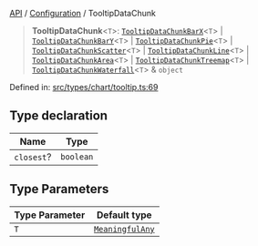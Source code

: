 [API](../../overview.md) / [Configuration](../overview.md) / TooltipDataChunk

> **TooltipDataChunk**\<`T`\>: [`TooltipDataChunkBarX`](../interfaces/TooltipDataChunkBarX.md)\<`T`\> \| [`TooltipDataChunkBarY`](../interfaces/TooltipDataChunkBarY.md)\<`T`\> \| [`TooltipDataChunkPie`](../interfaces/TooltipDataChunkPie.md)\<`T`\> \| [`TooltipDataChunkScatter`](../interfaces/TooltipDataChunkScatter.md)\<`T`\> \| [`TooltipDataChunkLine`](../interfaces/TooltipDataChunkLine.md)\<`T`\> \| [`TooltipDataChunkArea`](../interfaces/TooltipDataChunkArea.md)\<`T`\> \| [`TooltipDataChunkTreemap`](../interfaces/TooltipDataChunkTreemap.md)\<`T`\> \| [`TooltipDataChunkWaterfall`](../interfaces/TooltipDataChunkWaterfall.md)\<`T`\> & `object`

Defined in: [src/types/chart/tooltip.ts:69](https://github.com/gravity-ui/charts/blob/6aea3bcf86facdd4a019a7e612d7ac7e27006c35/src/types/chart/tooltip.ts#L69)

## Type declaration

| Name | Type |
| ------ | ------ |
| `closest`? | `boolean` |

## Type Parameters

| Type Parameter | Default type |
| ------ | ------ |
| `T` | [`MeaningfulAny`](../../Utilities/type-aliases/MeaningfulAny.md) |
